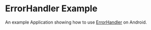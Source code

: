 # ErrorHandler Example

An example Application showing how to use [ErrorHandler](https://github.com/Workable/java-error-handler) on Android.
